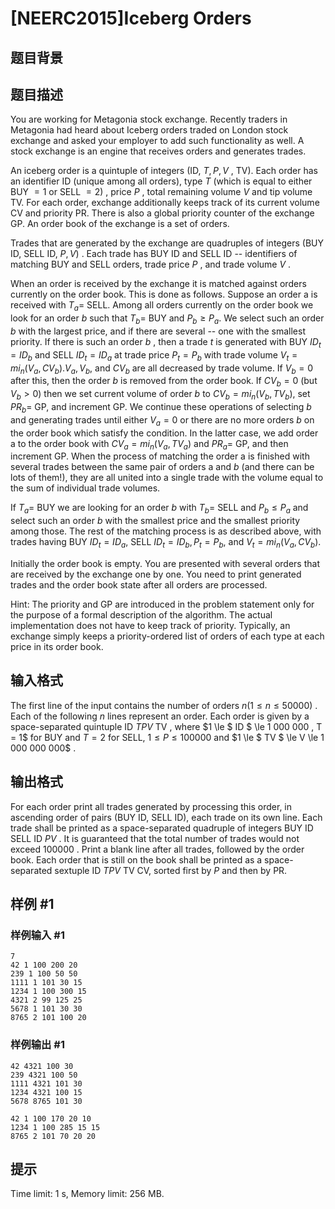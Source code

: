 # [NEERC2015]Iceberg Orders

## 题目背景



## 题目描述



You are working for Metagonia stock exchange. Recently traders in Metagonia had heard about Iceberg orders traded on London stock exchange and asked your employer to add such functionality as well. A stock exchange is an engine that receives orders and generates trades.

An iceberg order is a quintuple of integers (ID, $T , P , V$ , TV). Each order has an identifier ID (unique among all orders), type $T$ (which is equal to either BUY $= 1$ or SELL $= 2)$ , price $P$ , total remaining volume $V$ and tip volume TV. For each order, exchange additionally keeps track of its current volume CV and priority PR. There is also a global priority counter of the exchange GP. An order book of the exchange is a set of orders.

Trades that are generated by the exchange are quadruples of integers (BUY ID, SELL ID, $P , V)$ . Each trade has BUY ID and SELL ID -- identifiers of matching BUY and SELL orders, trade price $P$ , and trade volume $V$ .

When an order is received by the exchange it is matched against orders currently on the order book. This is done as follows. Suppose an order a is received with $T_{a} =$ SELL. Among all orders currently on the order book we look for an order $b$ such that $T_{b} =$ BUY and $P_{b} \ge P_{a}.$ We select such an order $b$ with the largest price, and if there are several -- one with the smallest priority. If there is such an order $b$ , then a trade $t$ is generated with BUY $ID_{t} = ID_{b}$ and SELL $ID_{t} = ID_{a}$ at trade price $P_{t} = P_{b}$ with trade volume $V_{t} = mi_n(V_{a}, CV_{b}). V_{a}, V_{b},$ and $CV_{b}$ are all decreased by trade volume. If $V_{b} = 0$ after this, then the order $b$ is removed from the order book. If $CV_{b} = 0$ (but $V_{b} > 0)$ then we set current volume of order $b$ to $CV_{b} = mi_n(V_{b}, TV_{b}),$ set $PR_{b} =$ GP, and increment GP. We continue these operations of selecting $b$ and generating trades until either $V_{a} = 0$ or there are no more orders $b$ on the order book which satisfy the condition. In the latter case, we add order a to the order book with $CV_{a} = mi_n(V_{a}, TV_{a})$ and $PR_{a} =$ GP, and then increment GP. When the process of matching the order a is finished with several trades between the same pair of orders a and $b$ (and there can be lots of them!), they are all united into a single trade with the volume equal to the sum of individual trade volumes.

If $T_{a} =$ BUY we are looking for an order $b$ with $T_{b} =$ SELL and $P_{b} \le P_{a}$ and select such an order $b$ with the smallest price and the smallest priority among those. The rest of the matching process is as described above, with trades having BUY $ID_{t} = ID_{a},$ SELL $ID_{t} = ID_{b}, P_{t} = P_{b},$ and $V_{t} = mi_n(V_{a}, CV_{b}).$

Initially the order book is empty. You are presented with several orders that are received by the exchange one by one. You need to print generated trades and the order book state after all orders are processed.

Hint: The priority and GP are introduced in the problem statement only for the purpose of a formal description of the algorithm. The actual implementation does not have to keep track of priority. Typically, an exchange simply keeps a priority-ordered list of orders of each type at each price in its order book.



## 输入格式



The first line of the input contains the number of orders $n (1 \le n \le 50 000)$ . Each of the following $n$ lines represent an order. Each order is given by a space-separated quintuple ID $T P V$ TV , where $1 \le $ ID $ \le 1 000 000 , T = 1$ for BUY and $T = 2$ for SELL, $1 \le P \le 100 000$ and $1 \le $ TV $ \le V \le 1 000 000 000$ .



## 输出格式



For each order print all trades generated by processing this order, in ascending order of pairs (BUY ID, SELL ID), each trade on its own line. Each trade shall be printed as a space-separated quadruple of integers BUY ID SELL ID $P V$ . It is guaranteed that the total number of trades would not exceed $100 000$ . Print a blank line after all trades, followed by the order book. Each order that is still on the book shall be printed as a space-separated sextuple ID $T P V$ TV CV, sorted first by $P$ and then by PR.



## 样例 #1

### 样例输入 #1
```
7
42 1 100 200 20
239 1 100 50 50
1111 1 101 30 15
1234 1 100 300 15
4321 2 99 125 25
5678 1 101 30 30
8765 2 101 100 20
```

### 样例输出 #1

```
42 4321 100 30
239 4321 100 50
1111 4321 101 30
1234 4321 100 15
5678 8765 101 30

42 1 100 170 20 10
1234 1 100 285 15 15
8765 2 101 70 20 20
```

## 提示

Time limit: 1 s, Memory limit: 256 MB. 


